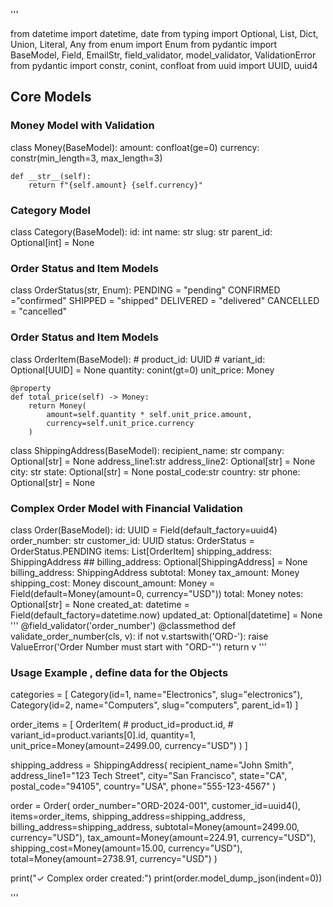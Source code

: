 '''

from datetime import datetime, date
from typing import Optional, List, Dict, Union, Literal, Any
from enum import Enum
from pydantic import BaseModel, Field, EmailStr, field_validator, model_validator, ValidationError
from pydantic import constr, conint, confloat
from uuid import UUID, uuid4

## Core Models

### Money Model with Validation ###
class Money(BaseModel):
    amount: confloat(ge=0)
    currency: constr(min_length=3, max_length=3)

    def __str__(self):
        return f"{self.amount} {self.currency}"

### Category Model ###
class Category(BaseModel):
    id: int
    name: str
    slug: str
    parent_id: Optional[int] = None

    
### Order Status and Item Models
class OrderStatus(str, Enum):
    PENDING     = "pending"
    CONFIRMED   ="confirmed"
    SHIPPED     = "shipped"
    DELIVERED   = "delivered"
    CANCELLED   = "cancelled"

### Order Status and Item Models ###
class OrderItem(BaseModel):
    # product_id: UUID
    # variant_id: Optional[UUID] = None
    quantity: conint(gt=0)
    unit_price: Money

    @property
    def total_price(self) -> Money:
        return Money(
            amount=self.quantity * self.unit_price.amount,
            currency=self.unit_price.currency
        )

class ShippingAddress(BaseModel):
    recipient_name: str
    company: Optional[str] = None
    address_line1:str
    address_line2: Optional[str] = None
    city: str
    state: Optional[str] = None
    postal_code:str
    country: str
    phone: Optional[str] = None

### Complex Order Model with Financial Validation ###
class Order(BaseModel):
    id: UUID = Field(default_factory=uuid4)
    order_number: str
    customer_id: UUID
    status: OrderStatus = OrderStatus.PENDING
    items: List[OrderItem]
    shipping_address: ShippingAddress
    ## billing_address: Optional[ShippingAddress] = None
    billing_address: ShippingAddress
    subtotal: Money
    tax_amount: Money
    shipping_cost: Money
    discount_amount: Money = Field(default=Money(amount=0, currency="USD"))
    total: Money
    notes: Optional[str] = None
    created_at: datetime = Field(default_factory=datetime.now)
    updated_at: Optional[datetime] = None
'''
    @field_validator('order_number')
    @classmethod
    def validate_order_number(cls, v):
        if not v.startswith('ORD-'):
            raise ValueError('Order Number must start with "ORD-"')
        return v
'''
### Usage Example , define data for the Objects

categories = [
    Category(id=1, name="Electronics", slug="electronics"),
    Category(id=2, name="Computers", slug="computers", parent_id=1)
]

order_items = [
    OrderItem(
        # product_id=product.id,
        # variant_id=product.variants[0].id,
        quantity=1,
        unit_price=Money(amount=2499.00, currency="USD")
    )
]

shipping_address = ShippingAddress(
    recipient_name="John Smith",
    address_line1="123 Tech Street",
    city="San Francisco",
    state="CA",
    postal_code="94105",
    country="USA",
    phone="555-123-4567"
)

order = Order(
    order_number="ORD-2024-001",
    customer_id=uuid4(),
    items=order_items,
    shipping_address=shipping_address,
    billing_address=shipping_address,
    subtotal=Money(amount=2499.00, currency="USD"),
    tax_amount=Money(amount=224.91, currency="USD"),
    shipping_cost=Money(amount=15.00, currency="USD"),
    total=Money(amount=2738.91, currency="USD")
)

print("✓ Complex order created:")
print(order.model_dump_json(indent=0))

'''
